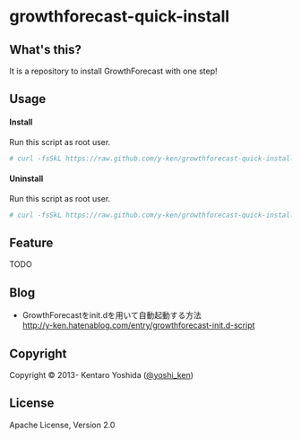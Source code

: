 growthforecast-quick-install
============================

## What's this?

It is a repository to install GrowthForecast with one step!

## Usage

#### Install

Run this script as root user.
```bash
# curl -fsSkL https://raw.github.com/y-ken/growthforecast-quick-install/master/setup-growthforecast.sh | bash
```

#### Uninstall

Run this script as root user.
```bash
# curl -fsSkL https://raw.github.com/y-ken/growthforecast-quick-install/master/uninstall-growthforecast.sh | bash
```

## Feature

TODO

## Blog

* GrowthForecastをinit.dを用いて自動起動する方法  
http://y-ken.hatenablog.com/entry/growthforecast-init.d-script


## Copyright

Copyright © 2013- Kentaro Yoshida ([@yoshi_ken](https://twitter.com/yoshi_ken))

## License

Apache License, Version 2.0
